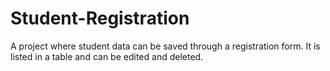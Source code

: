 # Student-Registration
A project where student data can be saved through a registration form. It is listed in a table and can be edited and deleted.

